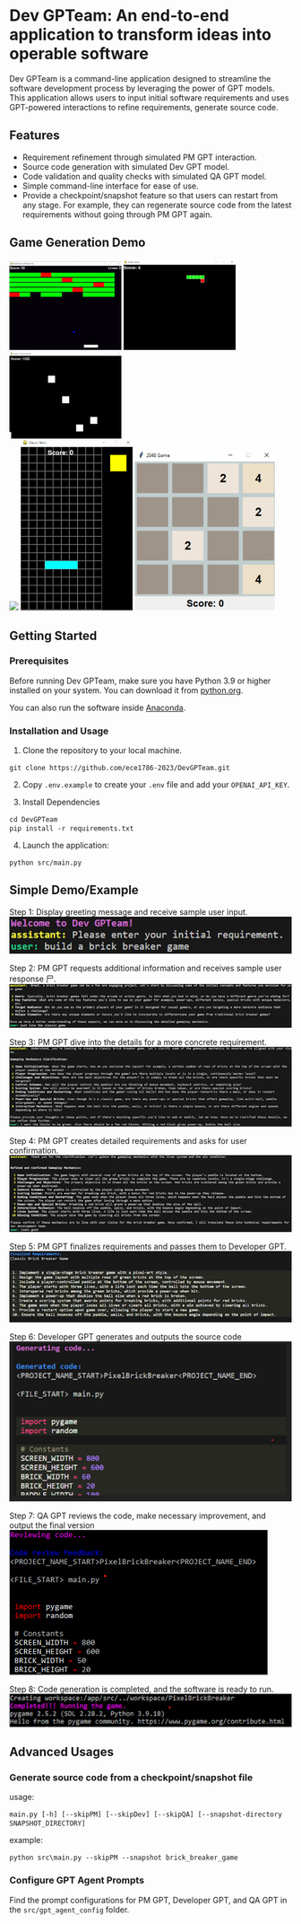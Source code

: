 # Dev GPTeam: An end-to-end application to transform ideas into operable software

Dev GPTeam is a command-line application designed to streamline the software development process by leveraging the power of GPT models. This application allows users to input initial software requirements and uses GPT-powered interactions to refine requirements, generate source code.

## Features

- Requirement refinement through simulated PM GPT interaction.
- Source code generation with simulated Dev GPT model.
- Code validation and quality checks with simulated QA GPT model.
- Simple command-line interface for ease of use.
- Provide a checkpoint/snapshot feature so that users can restart from any stage. For example, they can regenerate source code from the latest requirements without going through PM GPT again.

## Game Generation Demo

<div>
    <img src="assets/brick-breaker.gif" width="200" />
    <img src="assets/snake.gif" width="200" />
    <img src="assets/flappy-bird-and-astreoid-dodger.gif" width="200" />
</div>
<div>
    <img src="assets/flappy-bird.gif" width="200" />
    <img src="assets/tetris.gif" width="200" />
    <img src="assets/2048.gif" width="250" />
</div>

## Getting Started

### Prerequisites

Before running Dev GPTeam, make sure you have Python 3.9 or higher installed on your system. You can download it from [python.org](https://www.python.org/downloads/).

You can also run the software inside [Anaconda](https://www.anaconda.com/download).

### Installation and Usage

1. Clone the repository to your local machine.

```
git clone https://github.com/ece1786-2023/DevGPTeam.git
```

2. Copy `.env.example` to create your `.env` file and add your `OPENAI_API_KEY`.

3. Install Dependencies

```
cd DevGPTeam
pip install -r requirements.txt
```

4. Launch the application:

```
python src/main.py
```

## Simple Demo/Example

Step 1: Display greeting message and receive sample user input.
<br/><img src="assets/step1.png">

Step 2: PM GPT requests additional information and receives sample user response 尸.
<br/><img src="assets/step2.png">

Step 3: PM GPT dive into the details for a more concrete requirement.
<br/><img src="assets/step3.png">

Step 4: PM GPT creates detailed requirements and asks for user confirmation.
<br/><img src="assets/step4.png">

Step 5: PM GPT finalizes requirements and passes them to Developer GPT.
<br/><img src="assets/step5.png">

Step 6: Developer GPT generates and outputs the source code
<br/><img src="assets/step6.png">

Step 7: QA GPT reviews the code, make necessary improvement, and output the final version
<br/><img src="assets/step7.png">

Step 8: Code generation is completed, and the software is ready to run.
<br/><img src="assets/step8.png">

## Advanced Usages

### Generate source code from a checkpoint/snapshot file

usage:

```
main.py [-h] [--skipPM] [--skipDev] [--skipQA] [--snapshot-directory SNAPSHOT_DIRECTORY]
```

example:

```
python src\main.py --skipPM --snapshot brick_breaker_game
```

### Configure GPT Agent Prompts

Find the prompt configurations for PM GPT, Developer GPT, and QA GPT in the `src/gpt_agent_config` folder.
